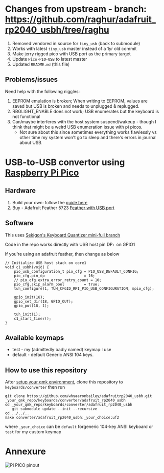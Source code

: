 # Changes from upstream - branch: https://github.com/raghur/adafruit_rp2040_usbh/tree/raghu

1. Removed vendored in source for `tiny_usb` (back to submodule)
2. Works with latest `tiny_usb` master instead of a 1yr old commit
3. Make jerry rigged pico with USB port as the primary target
3. Update `Pico-PIO-USB` to latest master
4. Updated `README.md` (this file)

## Problems/issues

Need help with the following niggles:

1. EEPROM emulation is broken; When writing to EEPROM, values are saved but USB is broken and needs to unplugged & replugged.
2. RBGLIGHT_ENABLE does not work; USB enumerates but the keyboard is not functional
3. Can/maybe interferes with the host system suspend/wakeup - though I think that might be a weird USB enumeration issue with pi picos.
    - Not sure about this since sometimes everything works flawlessly vs other time my system won't go to sleep and there's 
    errors in journal about USB.


# USB-to-USB convertor using [ Raspberry Pi Pico](https://www.raspberrypi.com/documentation/microcontrollers/pico-series.html#pico-1-technical-specification)

## Hardware

1. Build your own: follow the [guide here](https://github.com/jfedor2/hid-remapper/blob/master/HARDWARE.md)
2. Buy - Adafruit Feather 5723 [Feather with USB port](https://www.adafruit.com/product/5723)

## Software

This uses [Sekigon's Keyboard Quantizer mini-full branch](https://github.com/sekigon-gonnoc/qmk_firmware/tree/keyboard/sekigon/keyboard_quantizer/mini-full/keyboards/sekigon/keyboard_quantizer/mini)

Code in the repo works directly with USB host pin DP+ on GPIO1

If you're using an adafruit feather, then change as below
```
// Initialize USB host stack on core1
void c1_usbh(void) {
    pio_usb_configuration_t pio_cfg = PIO_USB_DEFAULT_CONFIG;
    pio_cfg.pin_dp                  = 16;
    // pio_cfg.extra_error_retry_count = 10;
    pio_cfg.skip_alarm_pool         = true;
    tuh_configure(1, TUH_CFGID_RPI_PIO_USB_CONFIGURATION, &pio_cfg);

    gpio_init(18);
    gpio_set_dir(18, GPIO_OUT);
    gpio_put(18, 1);

    tuh_init(1);
    c1_start_timer();
}

```

## Available keymaps

- test - my (admittedly badly named) keymap I use 
- default - default Generic ANSI 104 keys.

## How to use this repository

After [setup your qmk environment](https://github.com/qmk/qmk_firmware/blob/master/docs/newbs_getting_started.md), clone this repository to `keyboards/converter` then run

```
git clone https://github.com/whyaaronbailey/adafruitrp2040_usbh.git _your_qmk_repo/keyboards/converter/adafruit_rp2040_usbh
cd _your_qmk_repo/keyboards/converter/adafruit_rp2040_usbh
   git submodule update --init --recursive
cd ../../..
make converter/adafruit_rp2040_usbh:_your_choice:uf2 
```

where `_your_choice` can be `default` forgeneric 104-key ANSI keyboard or `test` for my custom keymap

# Annexure
![Pi PICO pinout](https://microcontrollerslab.com/wp-content/uploads/2021/01/Raspberry-Pi-Pico-pinout-diagram.svg)
